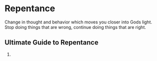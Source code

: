 # Repentance

Change in thought and behavior which moves you closer into Gods light. Stop doing things that are wrong, continue doing things that are right.


## Ultimate Guide to Repentance 
1. 